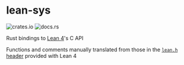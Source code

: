 # lean-sys
![crates.io](https://img.shields.io/crates/v/lean-sys)
![docs.rs](https://img.shields.io/docsrs/lean-sys)

Rust bindings to [Lean 4](https://github.com/leanprover/lean4)'s C API

Functions and comments manually translated from those in the [`lean.h` header](https://github.com/leanprover/lean4/blob/master/src/include/lean/lean.h) provided with Lean 4